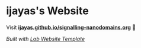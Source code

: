 
# ijayas's Website

Visit **[ijayas.github.io/signalling-nanodomains.org](https://ijayas.github.io/signalling-nanodomains.org)** 🚀

_Built with [Lab Website Template](https://greene-lab.gitbook.io/lab-website-template-docs)_

